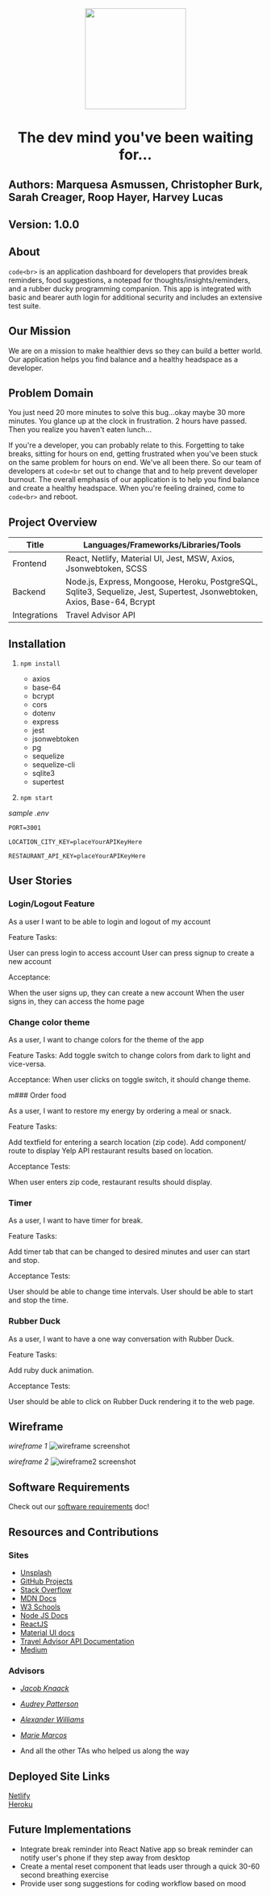 <div align="center">
<img width="200px" src="./assets/codebrLogo.png">
</div>
<h1 align="center">The dev mind you've been waiting for...</h1> 

## Authors: Marquesa Asmussen, Christopher Burk, Sarah Creager, Roop Hayer, Harvey Lucas

## Version: 1.0.0

## About

`code<br>` is an application dashboard for developers that provides break reminders, food suggestions, a notepad for thoughts/insights/reminders, and a rubber ducky programming companion. This app is integrated with basic and bearer auth login for additional security and includes an extensive test suite.

## Our Mission

We are on a mission to make healthier devs so they can build a better world. Our application helps you find balance and a healthy headspace as a developer.

## Problem Domain

You just need 20 more minutes to solve this bug...okay maybe 30 more minutes. You glance up at the clock in frustration. 2 hours have passed. Then you realize you haven't eaten lunch...

If you're a developer, you can probably relate to this. Forgetting to take breaks, sitting for hours on end, getting frustrated when you've been stuck on the same problem for hours on end. We've all been there. So our team of developers at `code<br` set out to change that and to help prevent developer burnout. The overall emphasis of our application is to help you find balance and create a healthy headspace. When you're feeling drained, come to `code<br>` and reboot.

## Project Overview

| Title      | Languages/Frameworks/Libraries/Tools |
| ----------- | ----------- |
| Frontend | React, Netlify, Material UI, Jest, MSW, Axios, Jsonwebtoken, SCSS|
| Backend | Node.js, Express, Mongoose, Heroku, PostgreSQL, Sqlite3, Sequelize, Jest, Supertest, Jsonwebtoken, Axios, Base-64, Bcrypt |
| Integrations | Travel Advisor API |

## Installation

1. `npm install`  
    * axios
    * base-64
    * bcrypt
    * cors
    * dotenv
    * express
    * jest
    * jsonwebtoken
    * pg
    * sequelize
    * sequelize-cli
    * sqlite3
    * supertest

2. `npm start`

*sample .env*
``` 
PORT=3001

LOCATION_CITY_KEY=placeYourAPIKeyHere

RESTAURANT_API_KEY=placeYourAPIKeyHere
```

## User Stories

### Login/Logout Feature

As a user I want to be able to login and logout of my account

Feature Tasks:

User can press login to access account
User can press signup to create a new account

Acceptance:

When the user signs up, they can create a new account
When the user signs in, they can access the home page

### Change color theme

As a user, I want to change colors for the theme of the app

Feature Tasks:
Add toggle switch to change colors from dark to light and vice-versa.

Acceptance:
When user clicks on toggle switch, it should change theme.

m### Order food

As a user, I want to restore my energy by ordering a meal or snack.

Feature Tasks:

Add textfield for entering a search location (zip code).
Add component/ route to display Yelp API restaurant results based on location.

Acceptance Tests:

When user enters zip code, restaurant results should display.

### Timer

As a user, I want to have timer for break.

Feature Tasks:

Add timer tab that can be changed to desired minutes and user can start and stop.

Acceptance Tests:

User should be able to change time intervals.
User should be able to start and stop the time.

### Rubber Duck

As a user, I want to have a one way conversation with Rubber Duck.

Feature Tasks:

Add ruby duck animation.

Acceptance Tests:

User should be able to click on Rubber Duck rendering it to the web page.

## Wireframe

*wireframe 1*
![wireframe screenshot](assets/wireframe.png)

*wireframe 2*
![wireframe2 screenshot](assets/wireframe2.png)

## Software Requirements

Check out our [software requirements](requirements.md) doc!

## Resources and Contributions

### Sites

* [Unsplash](https://unsplash.com/)
* [GitHub Projects](https://docs.github.com/en/issues/trying-out-the-new-projects-experience/about-projects)
* [Stack Overflow](stackoverflow.com)
* [MDN Docs](https://developer.mozilla.org/en-US/)
* [W3 Schools](https://www.w3schools.com/)
* [Node JS Docs](https://nodejs.org/en/docs/)
* [ReactJS](https://reactjs.org/)
* [Material UI docs](https://mui.com/getting-started/usage/)
* [Travel Advisor API Documentation](https://rapidapi.com/apidojo/api/travel-advisor)
* [Medium](https://medium.com/)

### Advisors

- _[Jacob Knaack ](https://www.linkedin.com/in/jacobknaack/)_
- _[Audrey Patterson](https://www.linkedin.com/in/audrey-patterson31/)_
- _[Alexander Williams](https://www.linkedin.com/in/alexander-williams2311/)_
- _[Marie Marcos ](https://www.linkedin.com/in/marie-marcos/)_

- And all the other TAs who helped us along the way

## Deployed Site Links

[Netlify](https://codebr.netlify.app/)  
[Heroku](https://code-break-server.herokuapp.com)

## Future Implementations

* Integrate break reminder into React Native app so break reminder can notify user's phone if they step away from desktop
* Create a mental reset component that leads user through a quick 30-60 second breathing exercise
* Provide user song suggestions for coding workflow based on mood
